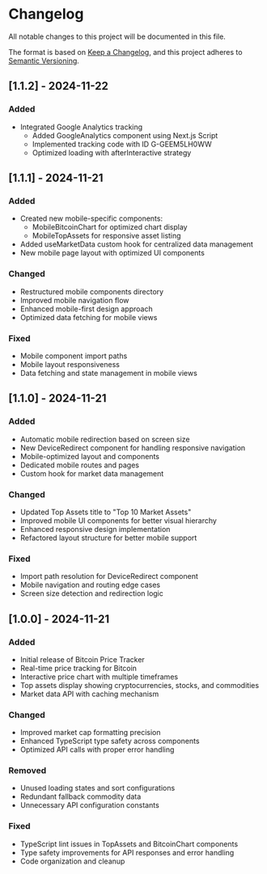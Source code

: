 # Changelog

All notable changes to this project will be documented in this file.

The format is based on [Keep a Changelog](https://keepachangelog.com/en/1.0.0/),
and this project adheres to [Semantic Versioning](https://semver.org/spec/v2.0.0.html).

## [1.1.2] - 2024-11-22

### Added
- Integrated Google Analytics tracking
  - Added GoogleAnalytics component using Next.js Script
  - Implemented tracking code with ID G-GEEM5LH0WW
  - Optimized loading with afterInteractive strategy

## [1.1.1] - 2024-11-21

### Added
- Created new mobile-specific components:
  - MobileBitcoinChart for optimized chart display
  - MobileTopAssets for responsive asset listing
- Added useMarketData custom hook for centralized data management
- New mobile page layout with optimized UI components

### Changed
- Restructured mobile components directory
- Improved mobile navigation flow
- Enhanced mobile-first design approach
- Optimized data fetching for mobile views

### Fixed
- Mobile component import paths
- Mobile layout responsiveness
- Data fetching and state management in mobile views

## [1.1.0] - 2024-11-21

### Added
- Automatic mobile redirection based on screen size
- New DeviceRedirect component for handling responsive navigation
- Mobile-optimized layout and components
- Dedicated mobile routes and pages
- Custom hook for market data management

### Changed
- Updated Top Assets title to "Top 10 Market Assets"
- Improved mobile UI components for better visual hierarchy
- Enhanced responsive design implementation
- Refactored layout structure for better mobile support

### Fixed
- Import path resolution for DeviceRedirect component
- Mobile navigation and routing edge cases
- Screen size detection and redirection logic

## [1.0.0] - 2024-11-21

### Added
- Initial release of Bitcoin Price Tracker
- Real-time price tracking for Bitcoin
- Interactive price chart with multiple timeframes
- Top assets display showing cryptocurrencies, stocks, and commodities
- Market data API with caching mechanism

### Changed
- Improved market cap formatting precision
- Enhanced TypeScript type safety across components
- Optimized API calls with proper error handling

### Removed
- Unused loading states and sort configurations
- Redundant fallback commodity data
- Unnecessary API configuration constants

### Fixed
- TypeScript lint issues in TopAssets and BitcoinChart components
- Type safety improvements for API responses and error handling
- Code organization and cleanup
